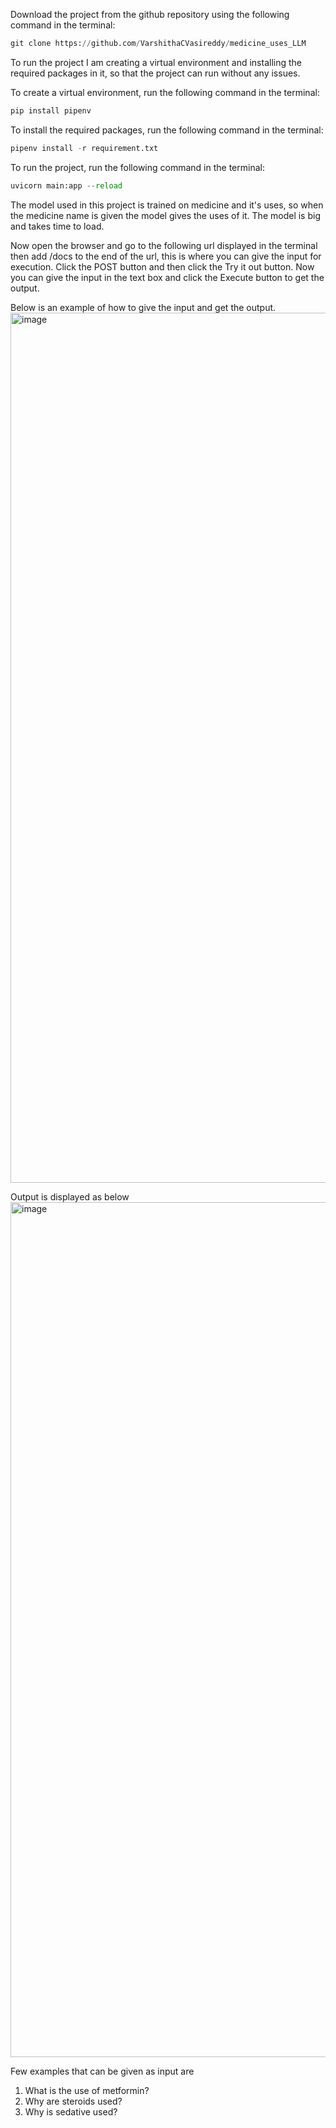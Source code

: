 Download the project from the github repository using the following command in the terminal:

```python
git clone https://github.com/VarshithaCVasireddy/medicine_uses_LLM
```

To run the project I am creating a virtual environment and installing the required packages in it, so that the project can run without any issues.

To create a virtual environment, run the following command in the terminal:

```python
pip install pipenv
```

To install the required packages, run the following command in the terminal:

```python
pipenv install -r requirement.txt
```

To run the project, run the following command in the terminal:

```python
uvicorn main:app --reload
```

The model used in this project is trained on medicine and it's uses, so when the medicine name is given the model gives the uses of it. The model is big and takes time to load.

Now open the browser and go to the following url displayed in the terminal then add /docs to the end of the url, this is where you can give the input for execution. Click the POST button and then click the Try it out button. Now you can give the input in the text box and click the Execute button to get the output.

Below is an example of how to give the input and get the output.
<img width="1392" alt="image" src="https://github.com/VarshithaCVasireddy/Sensitive_Information_Redactor/assets/96924488/e54ae8a4-44de-475b-aa07-5862fa121d08">


Output is displayed as below
<img width="1368" alt="image" src="https://github.com/VarshithaCVasireddy/Sensitive_Information_Redactor/assets/96924488/a6baecbb-749c-4942-a5c2-3a63e410d37b">

Few examples that can be given as input are
1. What is the use of metformin?
2. Why are steroids used?
3. Why is sedative used?